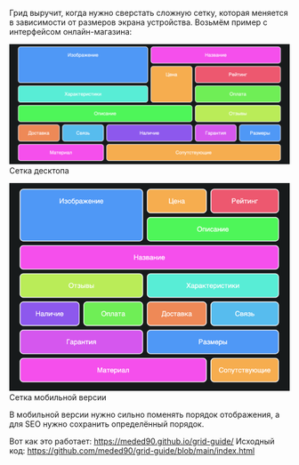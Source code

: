 Грид выручит, когда нужно сверстать сложную сетку, которая  меняется в зависимости от размеров экрана устройства. Возьмём пример с интерфейсом онлайн-магазина:

![пример сетки с использованием гридов для десктоп](images/1.png)
Сетка десктопа

![пример сетки с использованием гридов для мобильной версии](images/2.png)
Сетка мобильной версии

В мобильной версии нужно сильно поменять порядок отображения, а для SEO нужно сохранить определённый порядок.

Вот как это работает:
https://meded90.github.io/grid-guide/
Исходный код:
https://github.com/meded90/grid-guide/blob/main/index.html
